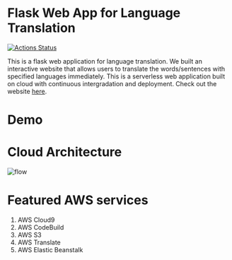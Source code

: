 # Flask Web App for Language Translation
[![Actions Status](https://codebuild.us-east-1.amazonaws.com/badges?uuid=eyJlbmNyeXB0ZWREYXRhIjoiZUx0aUVKNndVZXFkcjdLOUtiUWlqWUVSNUYyVEx6TlhEcjlVVTZlQ29jaEY3a0JwQlVVdDZGZktUMG9KMkd1VkpJNUZVRlpZUmFGcWpkc0xDblVqeDM0PSIsIml2UGFyYW1ldGVyU3BlYyI6ImxLSG5sY1dEK2p3T1FIN0MiLCJtYXRlcmlhbFNldFNlcmlhbCI6MX0%3D&branch=main)](https://github.com/JiamanBettyWu/ebflask)

This is a flask web application for language translation. We built an interactive website that allows users to translate the words/sentences with specified languages immediately. This is a serverless web application built on cloud with continuous intergradation and deployment. Check out the website [here](http://flask-env.eba-7pasacfp.us-east-1.elasticbeanstalk.com/).

# Demo

# Cloud Architecture
![flow](https://user-images.githubusercontent.com/45084684/100038332-cb783680-2dd1-11eb-9b18-d75ecfc9fb6f.png)

# Featured AWS services
1. AWS Cloud9
2. AWS CodeBuild
3. AWS S3
4. AWS Translate
5. AWS Elastic Beanstalk
